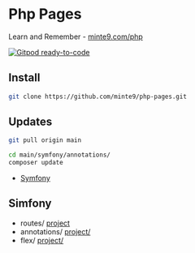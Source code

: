 # Php Pages

Learn and Remember - [minte9.com/php](https://www.minte9.com/php)

[![Gitpod ready-to-code](https://img.shields.io/badge/Gitpod-ready--to--code-blue?logo=gitpod)](https://gitpod.io/#https://github.com/minte9/php-pages)

## Install

~~~sh
git clone https://github.com/minte9/php-pages.git
~~~

## Updates

~~~sh
git pull origin main

cd main/symfony/annotations/
composer update
~~~

- [Symfony](#simfony) 

## Simfony
  * routes/ [project](./main/symfony/routes)
  * annotations/ [project/](./main/symfony/annotations)
  * flex/ [project/](./main/symfony/flex)